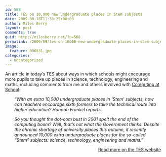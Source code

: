 ```yaml
---
id: 568
title: TES on 10,000 new undergraduate places in Stem subjects
date: 2009-09-18T11:38:25+00:00
author: Miles Berry
layout: post 
comments: true
guid: http://milesberry.net/?p=568
permalink: /2009/09/tes-on-10000-new-undergraduate-places-in-stem-subjects/
image:
  feature: 090831.jpg
categories:
  - Uncategorized
---
```

An article in today&#8217;s TES about ways in which schools might encourage more pupils to take up places in science, technology, engineering and maths, including comments from me and others involved with [Computing at School](http://www.computingatschool.org.uk/):

<p style="padding-left: 30px;">
  <em>&#8220;With an extra 10,000 undergraduate places in &#8216;Stem&#8217; subjects, how can teachers encourage sixth formers to take the technical route into higher education? Hannah Frankel reports</em>
</p>

<p style="padding-left: 30px;">
  <em>So you thought the dot-com bust in 2001 spelt the end of the computing boom? Well, that&#8217;s not what the Government thinks. Despite the chronic shortage of university places this autumn, it recently announced 10,000 extra undergraduate places for the so-called &#8220;Stem&#8221; subjects: science, technology, engineering and maths.&#8221;</em>
</p>

<p style="text-align: right;">
  <a href="http://www.tes.co.uk/article.aspx?storycode=6023389">Read more on the TES website<br /> </a>
</p>